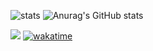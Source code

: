 
![stats](https://github-readme-stats.vercel.app/api/top-langs/?username=JeelRajodiya&hide=html,jupyter%20notebook&langs_count=15&layout=compact&theme=radical&hide_border=true)
![Anurag's GitHub stats](https://github-readme-stats.vercel.app/api?username=JeelRajodiya&count_private=true&include_all_commits=true&hide_border=true&show_icons=true&count_private=true&theme=radical)

![](https://komarev.com/ghpvc/?username=your-JeelRajodiya) [![wakatime](https://wakatime.com/badge/user/cef5ab56-b2e8-4d44-b0b1-460f56ab6126.svg)](https://wakatime.com/@cef5ab56-b2e8-4d44-b0b1-460f56ab6126)

